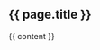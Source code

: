 ﻿---
layout: default
---

<article class="page">

  <h1>{{ page.title }}</h1>

  <div class="entry">
    {{ content }}
  </div>
</article>